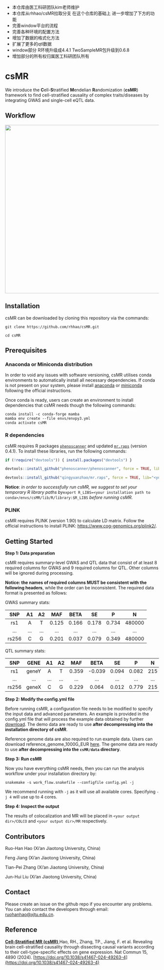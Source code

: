 - 本仓库由医工科研团队kim老师维护  
- 本仓库从rhhao/csMR拉取分支 在这个仓库的基础上 进一步增加了下方的功能  
- 完善window平台的流程  
- 完善各种环境的配置方法  
- 增加了数据的格式化方法  
- 扩展了更多的qtl数据
- window部分 R环境升级成4.4.1 TwoSampleMR包升级到0.6.8
- 增加部分的所有权归属医工科研团队所有  


# csMR

We introduce the **C**ell-**S**tratified **M**endelian **R**andomization (**csMR**) framework to find cell-stratified causality of complex traits/diseases by integrating GWAS and single-cell eQTL data.

## **Workflow**

<p align="center">
    <img src="illustration/csMR_workflow.jpg" width="550"/>
</p>

## **Installation**

csMR can be downloaded by cloning this repository via the commands:

```shell
git clone https://github.com/rhhao/csMR.git

cd csMR 
```

## **Prerequisites**

### Anaconda or Miniconda distribution

In order to void any issues with software versioning, csMR utilises conda environments to automatically install all necessary dependencies. If conda is not present on your system, please install [anaconda](https://www.anaconda.com) or [miniconda](https://docs.conda.io/en/latest/miniconda.html) following the official instructions.

Once conda is ready, users can create an environment to install dependencies that csMR needs though the following commands:

```shell
conda install -c conda-forge mamba
mamba env create --file envs/envpy3.yml
conda activate csMR
```

### R dependencies

csMR requires R packages [`phenoscanner`](https://github.com/phenoscanner/phenoscanner) and updated [`mr.raps`](https://github.com/qingyuanzhao/mr.raps) (version 0.4.1). To install these libraries, run the following commands:

``` R
if (!require("devtools")) { install.packages("devtools") }

devtools::install_github("phenoscanner/phenoscanner", force = TRUE, lib="<your installation path to conda>/envs/csMR/lib/R/library")

devtools::install_github("qingyuanzhao/mr.raps", force = TRUE, lib="<your installation path to conda>/envs/csMR/lib/R/library") 
```

**Notice**: _in order to successfully run csMR, we suggest to set your temporary R library paths by_`export R_LIBS=<your installation path to conda>/envs/csMR/lib/R/library:$R_LIBS`  _before running csMR._

### PLINK

csMR requires PLINK (version 1.90) to calculate LD matrix. Follow the official instructions to install PLINK: https://www.cog-genomics.org/plink2/. 

## **Getting Started** 

**Step 1: Data preparation**

csMR requires summary-level GWAS and QTL data that consist of at least 8 required columns for GWAS and 9 required columns for QTL. Other columns will be ignored during processing.

 **Notice: the names of required columns MUST be consistent with the following headers**, while the order can be inconsistent. The required data format is presented as follows: 

GWAS summary stats:

|  SNP  |  A1  |  A2  |  MAF  | BETA  |  SE   |   P   |   N    |
| :---: | :--: | :--: | :---: | :---: | :---: | :---: | :----: |
|  rs1  |  A   |  T   | 0.125 | 0.166 | 0.178 | 0.734 | 480000 |
|   …   |  …   |  …   |   …   |   …   |   …   |   …   |   …    |
| rs256 |  C   |  G   | 0.201 | 0.037 | 0.079 | 0.349 | 480000 |

QTL summary stats:

|  SNP  | GENE  |  A1  |  A2  |  MAF  |  BETA  |  SE   |   P   |  N   |
| :---: | :---: | :--: | :--: | :---: | :----: | :---: | :---: | :--: |
|  rs1  | geneY |  A   |  T   | 0.359 | -0.039 | 0.094 | 0.082 | 215  |
|   …   |   …   |  …   |  …   |   …   |   …    |   …   |   …   |  …   |
| rs256 | geneX |  C   |  G   | 0.229 | 0.064  | 0.012 | 0.779 | 215  |

**Step 2: Modify the config.yml file**

Before running csMR, a configuration file needs to be modified to specify the input data and advanced parameters. An example is provided in the config.yml file that will process the example data obtained by further [download](http://www.bigc.online/csMR/index.php). The demo data are ready to use **after decompressing into the installation directory of csMR**.

Reference genome data are also required to run example data. Users can download reference_genome_1000G_EUR [here](http://www.bigc.online/csMR/index.php). The genome data are ready to use **after decompressing into the `csMR/data` directory**. 

**Step 3: Run csMR**

Now you have everything csMR needs, then you can run the analysis workflow under your installation directory by:

```shell
snakemake -s work_flow.snakefile --configfile config.yml -j
```

We recommend running with `-j` as it will use all available cores. Specifying `-j 4` will use up to 4 cores. 

**Step 4: Inspect the output**

The results of colocalization and MR will be placed in `<your output dir>/COLCO` and `<your output dir>/MR` respectively.

## **Contributors**

Ruo-Han Hao (Xi’an Jiaotong University, China)

Feng Jiang (Xi’an Jiaotong University, China)

Tian-Pei Zhang (Xi’an Jiaotong University, China)

Jun-Hui Liu (Xi’an Jiaotong University, China)

## **Contact**

Please create an issue on the github repo if you encounter any problems. You can also contact the developers through email: ruohanhao@xjtu.edu.cn.

## **Reference**

<ins> **Cell-Stratified MR (csMR)** </ins>
Hao, RH., Zhang, TP., Jiang, F. et al. Revealing brain cell-stratified causality through dissecting causal variants according to their cell-type-specific effects on gene expression. Nat Commun 15, 4890 (2024). [https://doi.org/10.1038/s41467-024-49263-4](https://doi.org/10.1038/s41467-024-49263-4)
